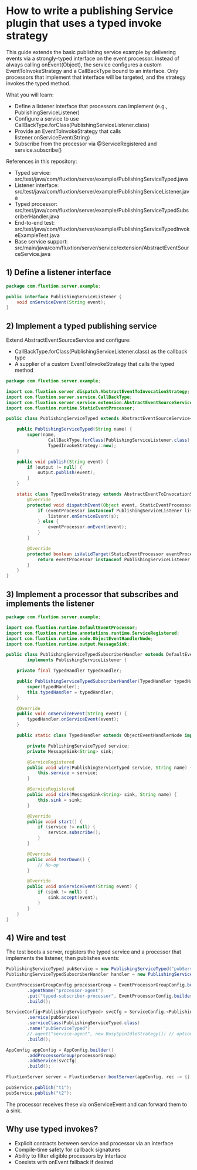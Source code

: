 # How to write a publishing Service plugin that uses a typed invoke strategy

This guide extends the basic publishing service example by delivering events via a strongly-typed interface on the event
processor. Instead of always calling onEvent(Object), the service configures a custom EventToInvokeStrategy and a
CallBackType bound to an interface. Only processors that implement that interface will be targeted, and the strategy
invokes the typed method.

What you will learn:

- Define a listener interface that processors can implement (e.g., PublishingServiceListener)
- Configure a service to use CallBackType.forClass(PublishingServiceListener.class)
- Provide an EventToInvokeStrategy that calls listener.onServiceEvent(String)
- Subscribe from the processor via @ServiceRegistered and service.subscribe()

References in this repository:

- Typed service: src/test/java/com/fluxtion/server/example/PublishingServiceTyped.java
- Listener interface: src/test/java/com/fluxtion/server/example/PublishingServiceListener.java
- Typed processor: src/test/java/com/fluxtion/server/example/PublishingServiceTypedSubscriberHandler.java
- End-to-end test: src/test/java/com/fluxtion/server/example/PublishingServiceTypedInvokeExampleTest.java
- Base service support: src/main/java/com/fluxtion/server/service/extension/AbstractEventSourceService.java

## 1) Define a listener interface

```java
package com.fluxtion.server.example;

public interface PublishingServiceListener {
    void onServiceEvent(String event);
}
```

## 2) Implement a typed publishing service

Extend AbstractEventSourceService<String> and configure:

- CallBackType.forClass(PublishingServiceListener.class) as the callback type
- A supplier of a custom EventToInvokeStrategy that calls the typed method

```java
package com.fluxtion.server.example;

import com.fluxtion.server.dispatch.AbstractEventToInvocationStrategy;
import com.fluxtion.server.service.CallBackType;
import com.fluxtion.server.service.extension.AbstractEventSourceService;
import com.fluxtion.runtime.StaticEventProcessor;

public class PublishingServiceTyped extends AbstractEventSourceService<String> {

    public PublishingServiceTyped(String name) {
        super(name,
                CallBackType.forClass(PublishingServiceListener.class),
                TypedInvokeStrategy::new);
    }

    public void publish(String event) {
        if (output != null) {
            output.publish(event);
        }
    }

    static class TypedInvokeStrategy extends AbstractEventToInvocationStrategy {
        @Override
        protected void dispatchEvent(Object event, StaticEventProcessor eventProcessor) {
            if (eventProcessor instanceof PublishingServiceListener listener && event instanceof String s) {
                listener.onServiceEvent(s);
            } else {
                eventProcessor.onEvent(event);
            }
        }

        @Override
        protected boolean isValidTarget(StaticEventProcessor eventProcessor) {
            return eventProcessor instanceof PublishingServiceListener;
        }
    }
}
```

## 3) Implement a processor that subscribes and implements the listener

```java
package com.fluxtion.server.example;

import com.fluxtion.runtime.DefaultEventProcessor;
import com.fluxtion.runtime.annotations.runtime.ServiceRegistered;
import com.fluxtion.runtime.node.ObjectEventHandlerNode;
import com.fluxtion.runtime.output.MessageSink;

public class PublishingServiceTypedSubscriberHandler extends DefaultEventProcessor
        implements PublishingServiceListener {

    private final TypedHandler typedHandler;

    public PublishingServiceTypedSubscriberHandler(TypedHandler typedHandler) {
        super(typedHandler);
        this.typedHandler = typedHandler;
    }

    @Override
    public void onServiceEvent(String event) {
        typedHandler.onServiceEvent(event);
    }

    public static class TypedHandler extends ObjectEventHandlerNode implements PublishingServiceListener {

        private PublishingServiceTyped service;
        private MessageSink<String> sink;

        @ServiceRegistered
        public void wire(PublishingServiceTyped service, String name) {
            this.service = service;
        }

        @ServiceRegistered
        public void sink(MessageSink<String> sink, String name) {
            this.sink = sink;
        }

        @Override
        public void start() {
            if (service != null) {
                service.subscribe();
            }
        }

        @Override
        public void tearDown() {
            // No-op
        }

        @Override
        public void onServiceEvent(String event) {
            if (sink != null) {
                sink.accept(event);
            }
        }
    }
}
```

## 4) Wire and test

The test boots a server, registers the typed service and a processor that implements the listener, then publishes
events:

```java
PublishingServiceTyped pubService = new PublishingServiceTyped("pubServiceTyped");
PublishingServiceTypedSubscriberHandler handler = new PublishingServiceTypedSubscriberHandler(new PublishingServiceTypedSubscriberHandler.TypedHandler());

EventProcessorGroupConfig processorGroup = EventProcessorGroupConfig.builder()
        .agentName("processor-agent")
        .put("typed-subscriber-processor", EventProcessorConfig.builder().handler(handler).build())
        .build();

ServiceConfig<PublishingServiceTyped> svcCfg = ServiceConfig.<PublishingServiceTyped>builder()
        .service(pubService)
        .serviceClass(PublishingServiceTyped.class)
        .name("pubServiceTyped")
        //.agent("service-agent", new BusySpinIdleStrategy()) // optional: uncomment to give the service its own agent
        .build();

AppConfig appConfig = AppConfig.builder()
        .addProcessorGroup(processorGroup)
        .addService(svcCfg)
        .build();

FluxtionServer server = FluxtionServer.bootServer(appConfig, rec -> {});

pubService.publish("t1");
pubService.publish("t2");
```

The processor receives these via onServiceEvent and can forward them to a sink.

## Why use typed invokes?

- Explicit contracts between service and processor via an interface
- Compile-time safety for callback signatures
- Ability to filter eligible processors by interface
- Coexists with onEvent fallback if desired
